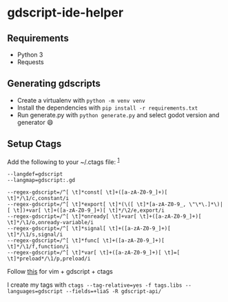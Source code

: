 # gdscript-ide-helper

## Requirements
- Python 3
- Requests

## Generating gdscripts
- Create a virtualenv with `python -m venv venv`
- Install the dependencies with `pip install -r requirements.txt`
- Run generate.py with `python generate.py` and select godot version and generator :smile:

## Setup Ctags

Add the following to your ~/.ctags file: <sup>[1]</sup>
```
--langdef=gdscript
--langmap=gdscript:.gd

--regex-gdscript=/^[ \t]*const[ \t]+([a-zA-Z0-9_]+)[ \t]*/\1/c,constant/i
--regex-gdscript=/^[ \t]*export[ \t]*(\([ \t]*[a-zA-Z0-9_, \"\*\.]*\)|[ \t])+var[ \t]+([a-zA-Z0-9_]+)[ \t]*/\2/e,export/i
--regex-gdscript=/^[ \t]*onready[ \t]+var[ \t]+([a-zA-Z0-9_]+)[ \t]*/\1/o,onready-variable/i
--regex-gdscript=/^[ \t]*signal[ \t]+([a-zA-Z0-9_]+)[ \t]*/\1/s,signal/i
--regex-gdscript=/^[ \t]*func[ \t]+([a-zA-Z0-9_]+)[ \t]*/\1/f,function/i
--regex-gdscript=/^[ \t]*var[ \t]+([a-zA-Z0-9_]+)[ \t]=[ \t]*preload*/\1/p,preload/i
```

Follow [this](https://github.com/syskrank/vim-gdscript-ctags) for vim + gdscript + ctags

I create my tags with `ctags --tag-relative=yes -f tags.libs --languages=gdscript --fields=+liaS -R gdscript-api/`

[1]: https://github.com/syskrank/vim-gdscript-ctags#add-the-following-to-your-ctags-file
